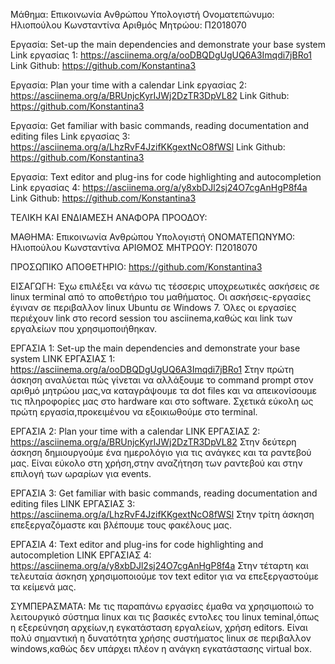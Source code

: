 Μάθημα: Επικοινωνία Ανθρώπου Υπολογιστή
Ονοματεπώνυμο: Ηλιοπούλου Κωνσταντίνα
Αριθμός Μητρώου: Π2018070

Εργασία: Set-up the main dependencies and demonstrate your base system
Link εργασίας 1: https://asciinema.org/a/ooDBQDgUgUQ6A3Imqdi7jBRo1
Link Github: https://github.com/Konstantina3

Εργασία: Plan your time with a calendar
Link εργασίας 2: https://asciinema.org/a/BRUnjcKyrIJWj2DzTR3DpVL82
Link Github: https://github.com/Konstantina3

Εργασία: Get familiar with basic commands, reading documentation and editing files
Link εργασίας 3: https://asciinema.org/a/LhzRvF4JzifKKgextNcO8fWSl
Link Github: https://github.com/Konstantina3

Εργασία: Text editor and plug-ins for code highlighting and autocompletion
Link εργασίας 4:  https://asciinema.org/a/y8xbDJl2sj24O7cgAnHgP8f4a
Link Github: https://github.com/Konstantina3


ΤΕΛΙΚΗ ΚΑΙ ΕΝΔΙΑΜΕΣΗ ΑΝΑΦΟΡΑ ΠΡΟΟΔΟΥ:

ΜΑΘΗΜΑ: Επικοινωνία Ανθρώπου Υπολογιστή
ΟΝΟΜΑΤΕΠΩΝΥΜΟ: Ηλιοπούλου Κωνσταντίνα
ΑΡΙΘΜΟΣ ΜΗΤΡΩΟΥ: Π2018070

ΠΡΟΣΩΠΙΚΟ ΑΠΟΘΕΤΗΡΙΟ: https://github.com/Konstantina3

ΕΙΣΑΓΩΓΗ: Έχω επιλέξει να κάνω τις τέσσερις υποχρεωτικές ασκήσεις σε linux terminal από το αποθετήριο του μαθήματος. Οι ασκήσεις-εργασίες έγιναν σε περιβαλλον linux Ubuntu σε Windows 7. Όλες οι εργασίες περιέχουν link στο record session του asciinema,καθώς και link των εργαλείων που χρησιμοποιήθηκαν.

ΕΡΓΑΣΙΑ 1: Set-up the main dependencies and demonstrate your base system
LINK ΕΡΓΑΣΙΑΣ 1: https://asciinema.org/a/ooDBQDgUgUQ6A3Imqdi7jBRo1
Στην πρώτη άσκηση αναλύεται πώς γίνεται να αλλάξουμε το command prompt στον αριθμό μητρώου μας,να καταγράψουμε τα dot files και να απεικονίσουμε τις πληροφορίες μας στο hardware και στο software. Σχετικά εύκολη ως πρώτη εργασία,προκειμένου να εξοικιωθούμε στο terminal.

ΕΡΓΑΣΙΑ 2: Plan your time with a calendar
LINK ΕΡΓΑΣΙΑΣ 2: https://asciinema.org/a/BRUnjcKyrIJWj2DzTR3DpVL82
Στην δεύτερη άσκηση δημιουργούμε ένα ημερολόγιο για τις ανάγκες και τα ραντεβού μας. Είναι εύκολο στη χρήση,στην αναζήτηση των ραντεβού και στην επιλογή των ωραρίων για events.

ΕΡΓΑΣΙΑ 3: Get familiar with basic commands, reading documentation and editing files
LINK ΕΡΓΑΣΙΑΣ 3: https://asciinema.org/a/LhzRvF4JzifKKgextNcO8fWSl
Στην τρίτη άσκηση επεξεργαζόμαστε και βλέπουμε τους φακέλους μας.

ΕΡΓΑΣΙΑ 4: Text editor and plug-ins for code highlighting and autocompletion
LINK ΕΡΓΑΣΙΑΣ 4:  https://asciinema.org/a/y8xbDJl2sj24O7cgAnHgP8f4a
Στην τέταρτη και τελευταία άσκηση χρησιμοποιούμε τον text editor για να επεξεργαστούμε τα κείμενά μας.

ΣΥΜΠΕΡΑΣΜΑΤΑ: Με τις παραπάνω εργασίες έμαθα να χρησιμοποιώ το λειτουργικό σύστημα linux και τις βασικές εντολες του linux teminal,όπως η εξερεύνηση αρχείων,η εγκατάσταση εργαλείων, χρήση editors. Είναι πολύ σημαντική η δυνατότητα χρήσης συστήματος linux σε περιβαλλον windows,καθώς δεν υπάρχει πλέον η ανάγκη εγκατάστασης virtual box.
